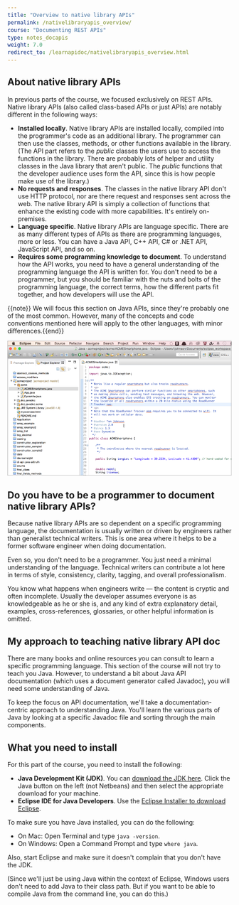 ```yaml
---
title: "Overview to native library APIs"
permalink: /nativelibraryapis_overview/
course: "Documenting REST APIs"
type: notes_docapis
weight: 7.0
redirect_to: /learnapidoc/nativelibraryapis_overview.html
---
```


## About native library APIs

In previous parts of the course, we focused exclusively on REST APIs. Native library APIs (also called class-based APIs or just APIs) are notably different in the following ways:

* **Installed locally**. Native library APIs are installed locally, compiled into the programmer's code as an additional library. The programmer can then use the classes, methods, or other functions available in the library. (The API part refers to the *public* classes the users use to access the functions in the library. There are probably lots of helper and utility classes in the Java library that aren't public. The *public* functions that the developer audience uses form the API, since this is how people make use of the library.)
* **No requests and responses**. The classes in the native library API don't use HTTP protocol, nor are there request and responses sent across the web. The native library API is simply a collection of functions that enhance the existing code with more capabilities. It's entirely on-premises.
* **Language specific**. Native library APIs are language specific. There are as many different types of APIs as there are programming languages, more or less. You can have a Java API, C++ API, C# or .NET API, JavaScript API, and so on.
* **Requires some programming knowledge to document**. To understand how the API works, you need to have a general understanding of the programming language the API is written for. You don't need to be a programmer, but you should be familiar with the nuts and bolts of the programming language, the correct terms, how the different parts fit together, and how developers will use the API.

{{note}} We will focus this section on Java APIs, since they're probably one of the most common. However, many of the concepts and code conventions mentioned here will apply to the other languages, with minor differences.{{end}}

<img src="/images_api/eclipseframe.png" alt="Eclipse" />

## Do you have to be a programmer to document native library APIs?

Because native library APIs are so dependent on a specific programming language, the documentation is usually written or driven by engineers rather than generalist technical writers. This is one area where it helps to be a former software engineer when doing documentation.

Even so, you don't need to be a programmer. You just need a minimal understanding of the language. Technical writers can contribute a lot here in terms of style, consistency, clarity, tagging, and overall professionalism.

You know what happens when engineers write &mdash; the content is cryptic and often incomplete. Usually the developer assumes everyone is as knowledgeable as he or she is, and any kind of extra explanatory detail, examples, cross-references, glossaries, or other helpful information is omitted.

## My approach to teaching native library API doc

There are many books and online resources you can consult to learn a specific programming language. This section of the course will not try to teach you Java. However, to understand a bit about Java API documentation (which uses a document generator called Javadoc), you will need some understanding of Java.

To keep the focus on API documentation, we'll take a documentation-centric approach to understanding Java. You'll learn the various parts of Java by looking at a specific Javadoc file and sorting through the main components.

## What you need to install
For this part of the course, you need to install the following:

* **Java Development Kit (JDK)**. You can [download the JDK here](http://www.oracle.com/technetwork/java/javase/downloads/index.html). Click the Java button on the left (not Netbeans) and then select the appropriate download for your machine.
* **Eclipse IDE for Java Developers**. Use the [Eclipse Installer to download Eclipse](https://eclipse.org/downloads/).

To make sure you have Java installed, you can do the following:

* On Mac: Open Terminal and type `java -version`.
* On Windows: Open a Command Prompt and type `where java`.

Also, start Eclipse and make sure it doesn't complain that you don't have the JDK.

(Since we'll just be using Java within the context of Eclipse, Windows users don't need to add Java to their class path. But if you want to be able to compile Java from the command line, you can do this.)
